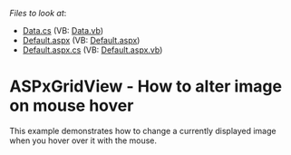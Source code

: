 <!-- default file list -->
*Files to look at*:

* [Data.cs](./CS/ASPxGridVIew/Data.cs) (VB: [Data.vb](./VB/ASPxGridVIew/Data.vb))
* [Default.aspx](./CS/ASPxGridVIew/Default.aspx) (VB: [Default.aspx](./VB/ASPxGridVIew/Default.aspx))
* [Default.aspx.cs](./CS/ASPxGridVIew/Default.aspx.cs) (VB: [Default.aspx.vb](./VB/ASPxGridVIew/Default.aspx.vb))
<!-- default file list end -->
# ASPxGridView - How to alter image on mouse hover


<p>This example demonstrates how to change a currently displayed image when you hover over it with the mouse.</p>

<br/>


